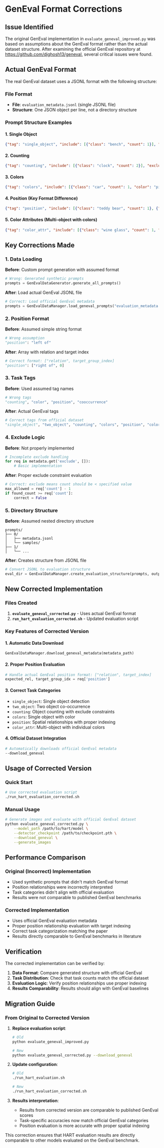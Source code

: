# GenEval Format Corrections

## Issue Identified

The original GenEval implementation in `evaluate_geneval_improved.py` was based on assumptions about the GenEval format rather than the actual dataset structure. After examining the official GenEval repository at https://github.com/djghosh13/geneval, several critical issues were found.

## Actual GenEval Format

The real GenEval dataset uses a JSONL format with the following structure:

### File Format
- **File**: `evaluation_metadata.jsonl` (single JSONL file)
- **Structure**: One JSON object per line, not a directory structure

### Prompt Structure Examples

#### 1. Single Object
```json
{"tag": "single_object", "include": [{"class": "bench", "count": 1}], "prompt": "a photo of a bench"}
```

#### 2. Counting
```json
{"tag": "counting", "include": [{"class": "clock", "count": 2}], "exclude": [{"class": "clock", "count": 3}], "prompt": "a photo of two clocks"}
```

#### 3. Colors
```json
{"tag": "colors", "include": [{"class": "car", "count": 1, "color": "pink"}], "prompt": "a photo of a pink car"}
```

#### 4. Position (Key Format Difference)
```json
{"tag": "position", "include": [{"class": "teddy bear", "count": 1}, {"class": "dog", "count": 1, "position": ["right of", 0]}], "prompt": "a photo of a dog right of a teddy bear"}
```

#### 5. Color Attributes (Multi-object with colors)
```json
{"tag": "color_attr", "include": [{"class": "wine glass", "count": 1, "color": "purple"}, {"class": "apple", "count": 1, "color": "black"}], "prompt": "a photo of a purple wine glass and a black apple"}
```

## Key Corrections Made

### 1. **Data Loading**
**Before**: Custom prompt generation with assumed format
```python
# Wrong: Generated synthetic prompts
prompts = GenEvalDataGenerator.generate_all_prompts()
```

**After**: Load actual GenEval JSONL file
```python
# Correct: Load official GenEval metadata
prompts = GenEvalDataManager.load_geneval_prompts("evaluation_metadata.jsonl")
```

### 2. **Position Format**
**Before**: Assumed simple string format
```python
# Wrong assumption
"position": "left of"
```

**After**: Array with relation and target index
```python
# Correct format: ["relation", target_group_index]
"position": ["right of", 0]
```

### 3. **Task Tags**
**Before**: Used assumed tag names
```python
# Wrong tags
"counting", "color", "position", "cooccurrence"
```

**After**: Actual GenEval tags
```python
# Correct tags from official dataset
"single_object", "two_object", "counting", "colors", "position", "color_attr"
```

### 4. **Exclude Logic**
**Before**: Not properly implemented
```python
# Incomplete exclude handling
for req in metadata.get('exclude', []):
    # Basic implementation
```

**After**: Proper exclude constraint evaluation
```python
# Correct: exclude means count should be < specified value
max_allowed = req['count'] - 1
if found_count >= req['count']:
    correct = False
```

### 5. **Directory Structure**
**Before**: Assumed nested directory structure
```
prompts/
├── 0/
│   ├── metadata.jsonl
│   └── samples/
├── 1/
│   └── ...
```

**After**: Creates structure from JSONL file
```python
# Convert JSONL to evaluation structure
eval_dir = GenEvalDataManager.create_evaluation_structure(prompts, output_dir)
```

## New Corrected Implementation

### Files Created
1. **`evaluate_geneval_corrected.py`** - Uses actual GenEval format
2. **`run_hart_evaluation_corrected.sh`** - Updated evaluation script

### Key Features of Corrected Version

#### 1. **Automatic Data Download**
```python
GenEvalDataManager.download_geneval_metadata(metadata_path)
```

#### 2. **Proper Position Evaluation**
```python
# Handle actual GenEval position format: ["relation", target_index]
expected_rel, target_group_idx = req['position']
```

#### 3. **Correct Task Categories**
- `single_object`: Single object detection
- `two_object`: Two object co-occurrence  
- `counting`: Object counting with exclude constraints
- `colors`: Single object with color
- `position`: Spatial relationships with proper indexing
- `color_attr`: Multi-object with individual colors

#### 4. **Official Dataset Integration**
```bash
# Automatically downloads official GenEval metadata
--download_geneval
```

## Usage of Corrected Version

### Quick Start
```bash
# Use corrected evaluation script
./run_hart_evaluation_corrected.sh
```

### Manual Usage
```bash
# Generate images and evaluate with official GenEval dataset
python evaluate_geneval_corrected.py \
    --model_path /path/to/hart/model \
    --detector_checkpoint /path/to/checkpoint.pth \
    --download_geneval \
    --generate_images
```

## Performance Comparison

### Original (Incorrect) Implementation
- Used synthetic prompts that didn't match GenEval format
- Position relationships were incorrectly interpreted
- Task categories didn't align with official evaluation
- Results were not comparable to published GenEval benchmarks

### Corrected Implementation
- Uses official GenEval evaluation metadata
- Proper position relationship evaluation with target indexing
- Correct task categorization matching the paper
- Results directly comparable to GenEval benchmarks in literature

## Verification

The corrected implementation can be verified by:

1. **Data Format**: Compare generated structure with official GenEval
2. **Task Distribution**: Check that task counts match the official dataset
3. **Evaluation Logic**: Verify position relationships use proper indexing
4. **Results Comparability**: Results should align with GenEval baselines

## Migration Guide

### From Original to Corrected Version

1. **Replace evaluation script**:
   ```bash
   # Old
   python evaluate_geneval_improved.py
   
   # New  
   python evaluate_geneval_corrected.py --download_geneval
   ```

2. **Update configuration**:
   ```bash
   # Old
   ./run_hart_evaluation.sh
   
   # New
   ./run_hart_evaluation_corrected.sh
   ```

3. **Results interpretation**:
   - Results from corrected version are comparable to published GenEval scores
   - Task-specific accuracies now match official GenEval categories
   - Position evaluation is more accurate with proper spatial indexing

This correction ensures that HART evaluation results are directly comparable to other models evaluated on the GenEval benchmark.